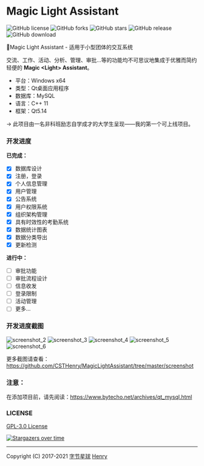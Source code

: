 # Magic Light Assistant

![GitHub license](https://img.shields.io/github/license/CSTHenry/MagicLightAssistant?style=flat-square)
![GitHub forks](https://img.shields.io/github/forks/CSTHenry/MagicLightAssistant?style=flat-square)
![GitHub stars](https://img.shields.io/github/stars/CSTHenry/MagicLightAssistant?style=flat-square)
![GitHub release](https://img.shields.io/github/v/release/CSTHenry/MagicLightAssistant?include_prereleases&style=flat-square)
![GitHub download](https://img.shields.io/github/downloads/CSTHenry/MagicLightAssistant/total?style=flat-square)

🚀Magic Light Assistant - 适用于小型团体的交互系统

  交流、工作、活动、分析、管理、审批...等的功能均不可思议地集成于优雅而简约轻便的 **Magic <Light\> Assistant**。

- 平台：Windows x64
- 类型：Qt桌面应用程序
- 数据库：MySQL
- 语言：C++ 11
- 框架：Qt5.14

-> 此项目由一名非科班励志自学成才的大学生呈现——我的第一个可上线项目。

### 开发进度

**已完成：**

* [x] 数据库设计
* [x] 注册，登录
* [x] 个人信息管理
* [x] 用户管理
* [x] 公告系统
* [x] 用户权限系统
* [x] 组织架构管理
* [x] 具有时效性的考勤系统
* [x] 数据统计图表
* [x] 数据分类导出
* [x] 更新检测

**进行中：**

* [ ] 审批功能
* [ ] 审批流程设计
* [ ] 信息收发
* [ ] 登录限制
* [ ] 活动管理
* [ ] 更多...

### 开发进度截图

![screenshot_2](https://github.com/CSTHenry/MagicLightAssistant/blob/master/screenshot/screenshot_2.jpg)
![screenshot_3](https://github.com/CSTHenry/MagicLightAssistant/blob/master/screenshot/screenshot_3.jpg)
![screenshot_4](https://github.com/CSTHenry/MagicLightAssistant/blob/master/screenshot/screenshot_8.png)
![screenshot_5](https://github.com/CSTHenry/MagicLightAssistant/blob/master/screenshot/screenshot_6.png)
![screenshot_6](https://github.com/CSTHenry/MagicLightAssistant/blob/master/screenshot/screenshot_9.png)

更多截图请查看：https://github.com/CSTHenry/MagicLightAssistant/tree/master/screenshot

### 注意：

在添加项目前，请先阅读：https://www.bytecho.net/archives/qt_mysql.html


### LICENSE

[GPL-3.0 License](https://github.com/CSTHenry/MagicGMS/blob/master/LICENSE)

[![Stargazers over time](https://starchart.cc/CSTHenry/MagicLightAssistant.svg)](https://starchart.cc/CSTHenry/MagicLightAssistant)

---

Copyright (C) 2017-2021 [字节星球](https://www.bytecho.net/) [Henry](https://www.bytecho.net/about.html) 
